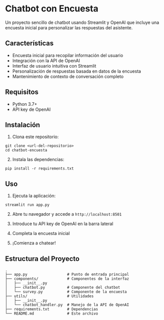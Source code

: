 # Chatbot con Encuesta

Un proyecto sencillo de chatbot usando Streamlit y OpenAI que incluye una encuesta inicial para personalizar las respuestas del asistente.

## Características

- Encuesta inicial para recopilar información del usuario
- Integración con la API de OpenAI
- Interfaz de usuario intuitiva con Streamlit
- Personalización de respuestas basada en datos de la encuesta
- Mantenimiento de contexto de conversación completo

## Requisitos

- Python 3.7+
- API key de OpenAI

## Instalación

1. Clona este repositorio:
```
git clone <url-del-repositorio>
cd chatbot-encuesta
```

2. Instala las dependencias:
```
pip install -r requirements.txt
```

## Uso

1. Ejecuta la aplicación:
```
streamlit run app.py
```

2. Abre tu navegador y accede a `http://localhost:8501`

3. Introduce tu API key de OpenAI en la barra lateral

4. Completa la encuesta inicial

5. ¡Comienza a chatear!

## Estructura del Proyecto

```
.
├── app.py                  # Punto de entrada principal
├── components/             # Componentes de la interfaz
│   ├── __init__.py
│   ├── chatbot.py          # Componente del chatbot
│   └── survey.py           # Componente de la encuesta
├── utils/                  # Utilidades
│   ├── __init__.py
│   └── chatbot_handler.py  # Manejo de la API de OpenAI
├── requirements.txt        # Dependencias
└── README.md               # Este archivo
``` 